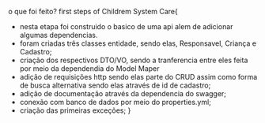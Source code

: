 o que foi feito?
first steps of Childrem System Care{

  - nesta etapa foi construido o basico de uma api alem de adicionar algumas dependencias.
  - foram criadas três classes entidade, sendo elas, Responsavel, Criança e Cadastro;
  - criação dos respectivos DTO/VO, sendo a tranferencia entre eles feita por meio da dependendia do Model Maper
  - adição de requisições http sendo elas parte do CRUD assim como forma de busca alternativa sendo elas através de id de cadastro;
  - adição de documentação através da dependencia do swagger;
  - conexão com banco de dados por meio do properties.yml;
  - criação das primeiras exceções;
}
